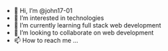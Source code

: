 - 👋 Hi, I’m @john17-01
- 👀 I’m interested in technologies
- 🌱 I’m currently learning full stack web development
- 💞️ I’m looking to collaborate on web development
- 📫 How to reach me ...

<!---
john17-01/john17-01 is a ✨ special ✨ repository because its `README.md` (this file) appears on your GitHub profile.
You can click the Preview link to take a look at your changes.
--->
